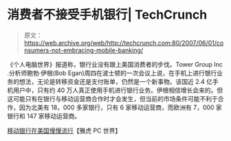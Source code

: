 # 消费者不接受手机银行| TechCrunch

> 原文：<https://web.archive.org/web/http://techcrunch.com:80/2007/06/01/consumers-not-embracing-mobile-banking/>

《个人电脑世界》报道称，银行业没有跟上美国消费者的步伐。Tower Group Inc .分析师鲍勃·伊根(Bob Egan)周四在波士顿的一次会议上说，在手机上进行银行业务的想法，无论是转移资金还是支付账单，仍然是一个新事物。该国近 2.4 亿手机用户中，只有约 40 万人真正使用手机进行银行业务。伊根相信增长会来的。但这可能只有在银行与移动运营商合作时才会发生，但当前的市场条件可能不利于合作，因为北美有 18，000 多家银行，只有 6 家移动运营商，而欧洲有 7，000 家银行和 147 家移动运营商。

[移动银行在美国慢慢流行](https://web.archive.org/web/20141004111554/http://news.yahoo.com/s/pcworld/20070531/tc_pcworld/132456)【雅虎 PC 世界】